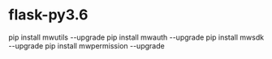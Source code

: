 # flask-py3.6
pip install mwutils --upgrade
pip install mwauth --upgrade
pip install mwsdk --upgrade
pip install mwpermission --upgrade
